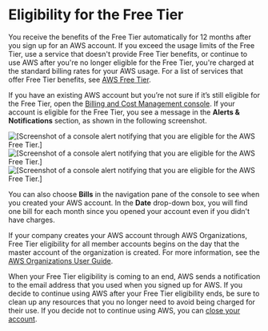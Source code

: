 # Eligibility for the Free Tier<a name="free-tier-eligibility"></a>

You receive the benefits of the Free Tier automatically for 12 months after you sign up for an AWS account\. If you exceed the usage limits of the Free Tier, use a service that doesn't provide Free Tier benefits, or continue to use AWS after you're no longer eligible for the Free Tier, you're charged at the standard billing rates for your AWS usage\. For a list of services that offer Free Tier benefits, see [AWS Free Tier](https://aws.amazon.com/free/)\.

If you have an existing AWS account but you’re not sure if it’s still eligible for the Free Tier, open the [Billing and Cost Management console](https://console.aws.amazon.com/billing/home#/)\. If your account is eligible for the Free Tier, you see a message in the **Alerts & Notifications** section, as shown in the following screenshot\.

![\[Screenshot of a console alert notifying that you are eligible for the AWS Free Tier.\]](http://docs.aws.amazon.com/awsaccountbilling/latest/aboutv2/)![\[Screenshot of a console alert notifying that you are eligible for the AWS Free Tier.\]](http://docs.aws.amazon.com/awsaccountbilling/latest/aboutv2/)![\[Screenshot of a console alert notifying that you are eligible for the AWS Free Tier.\]](http://docs.aws.amazon.com/awsaccountbilling/latest/aboutv2/)

You can also choose **Bills** in the navigation pane of the console to see when you created your AWS account\. In the **Date** drop\-down box, you will find one bill for each month since you opened your account even if you didn't have charges\.

If your company creates your AWS account through AWS Organizations, Free Tier eligibility for all member accounts begins on the day that the master account of the organization is created\. For more information, see the [AWS Organizations User Guide](https://docs.aws.amazon.com/organizations/latest/userguide/)\.

When your Free Tier eligibility is coming to an end, AWS sends a notification to the email address that you used when you signed up for AWS\. If you decide to continue using AWS after your Free Tier eligibility ends, be sure to clean up any resources that you no longer need to avoid being charged for their use\. If you decide not to continue using AWS, you can [close your account](close-account.md)\.